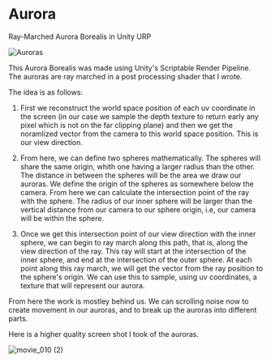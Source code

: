 # Aurora
Ray-Marched Aurora Borealis in Unity URP

![Auroras](https://github.com/ardelvecchio/Aurora/assets/81535423/d9bbc4f9-1eda-4be1-a24b-2c323fd0dad6)


This Aurora Borealis was made using Unity's Scriptable Render Pipeline. The auroras are ray marched in a post processing shader that I wrote. 

The idea is as follows:

1) First we reconstruct the world space position of each uv coordinate in the screen (in our case we sample the depth texture to return early any pixel which is not on the far clipping plane) and then we get the noramlized vector from the camera to this world space position. This is our view direction. 

2) From here, we can define two spheres mathematically. The spheres will share the same origin, whith one having a larger radius than the other. The distance in between the spheres will be the area we draw our auroras. We define the origin of the spheres as somewhere below the camera. From here we can calculate the intersection point of the ray with the sphere. The radius of our inner sphere will be larger than the vertical distance from our camera to our sphere origin, i.e, our camera will be within the sphere. 

3) Once we get this intersection point of our view direction with the inner sphere, we can begin to ray march along this path, that is, along the view direction of the ray. This ray will start at the intersection of the inner sphere, and end at the intersection of the outer sphere. At each point along this ray march, we will get the vector from the ray position to the sphere's origin. We can use this to sample, using uv coordinates, a texture that will represent our aurora. 

From here the work is mostley behind us. We can scrolling noise now to create movement in our auroras, and to break up the auroras into different parts. 

Here is a higher quality screen shot I took of the auroras.

![movie_010 (2)](https://github.com/ardelvecchio/Aurora/assets/81535423/e0c90631-8ecf-4820-b92b-bbe1ff77014c)
